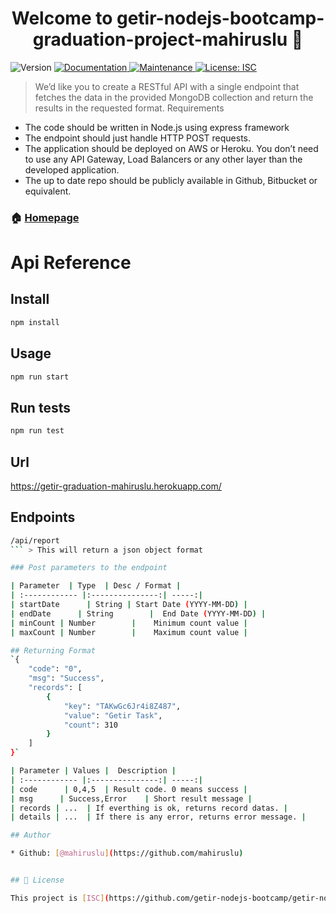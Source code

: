 <h1 align="center">Welcome to getir-nodejs-bootcamp-graduation-project-mahiruslu 👋</h1>
<p>
  <img alt="Version" src="https://img.shields.io/badge/version-1.0.0-blue.svg?cacheSeconds=2592000" />
  <a href="https://github.com/getir-nodejs-bootcamp/getir-nodejs-bootcamp-graduation-project-mahiruslu#readme" target="_blank">
    <img alt="Documentation" src="https://img.shields.io/badge/documentation-yes-brightgreen.svg" />
  </a>
  <a href="https://github.com/getir-nodejs-bootcamp/getir-nodejs-bootcamp-graduation-project-mahiruslu/graphs/commit-activity" target="_blank">
    <img alt="Maintenance" src="https://img.shields.io/badge/Maintained%3F-yes-green.svg" />
  </a>
  <a href="https://github.com/getir-nodejs-bootcamp/getir-nodejs-bootcamp-graduation-project-mahiruslu/blob/master/LICENSE" target="_blank">
    <img alt="License: ISC" src="https://img.shields.io/github/license/getir-nodejs-bootcamp/getir-nodejs-bootcamp-graduation-project-mahiruslu" />
  </a>
</p>

> We’d like you to create a RESTful API with a single endpoint that fetches the data in the provided MongoDB collection and return the results in the requested format.
 Requirements
 - The code should be written in Node.js using express framework
 - The endpoint should just handle HTTP POST requests.
 - The application should be deployed on AWS or Heroku. You don’t need to use any API Gateway, Load Balancers or any other layer than the developed application.
 - The up to date repo should be publicly available in Github, Bitbucket or equivalent.

### 🏠 [Homepage](https://github.com/getir-nodejs-bootcamp/getir-nodejs-bootcamp-graduation-project-mahiruslu#readme)

# Api Reference

## Install

```sh
npm install
```

## Usage

```sh
npm run start
```

## Run tests

```sh
npm run test
```

## Url
https://getir-graduation-mahiruslu.herokuapp.com/

## Endpoints

```sh
/api/report
``` > This will return a json object format

### Post parameters to the endpoint

| Parameter  | Type  | Desc / Format |
| :------------ |:---------------:| -----:|
| startDate      | String | Start Date (YYYY-MM-DD) |
| endDate      | String        |  End Date (YYYY-MM-DD) |
| minCount | Number        |    Minimum count value |
| maxCount | Number        |    Maximum count value |

## Returning Format
`{
    "code": "0",
    "msg": "Success",
    "records": [
        {
            "key": "TAKwGc6Jr4i8Z487",
            "value": "Getir Task",
            "count": 310
        }
    ]
}`

| Parameter | Values |  Description |
| :------------ |:---------------:| -----:|
| code      | 0,4,5  | Result code. 0 means success |
| msg      | Success,Error    | Short result message |
| records | ...  | If everthing is ok, returns record datas. |
| details | ...  | If there is any error, returns error message. |

## Author

* Github: [@mahiruslu](https://github.com/mahiruslu)


## 📝 License

This project is [ISC](https://github.com/getir-nodejs-bootcamp/getir-nodejs-bootcamp-graduation-project-mahiruslu/blob/master/LICENSE) licensed.
